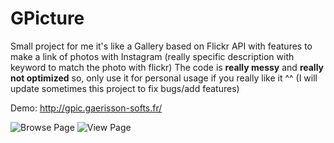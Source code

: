 # GPicture

Small project for me it's like a Gallery based on Flickr API with features to make a link of photos with Instagram (really specific description with keyword to match the photo with flickr)
The code is **really messy** and **really not optimized** so, only use it for personal usage if you really like it ^^
(I will update sometimes this project to fix bugs/add features) 

Demo: http://gpic.gaerisson-softs.fr/

![Browse Page](https://i.imgur.com/rko2eQj.jpg)
![View Page](https://i.imgur.com/aQVOvrT.jpeg)
